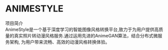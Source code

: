 # ANIMESTYLE
项目简介     
AnimeStyle是一个基于深度学习的智能图像风格转换平台,致力于为用户提供高质量的真实照片转动漫风格服务.通过运用先进的AnimeGAN算法，结合分布式微服务架构, 为用户带来流畅、高效的动漫风格转换体验。
